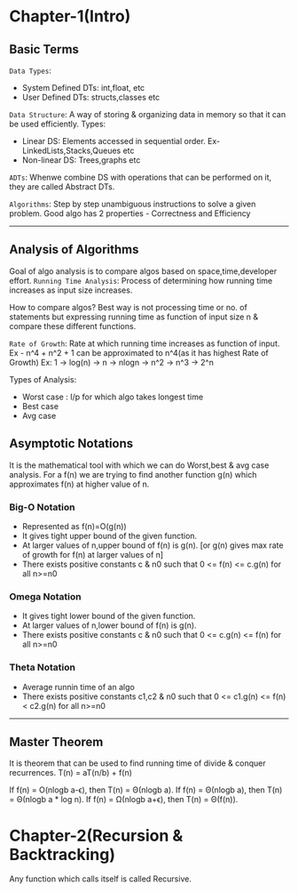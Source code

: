 # Chapter-1(Intro)

## Basic Terms

`Data Types`:
- System Defined DTs: int,float, etc
- User Defined DTs: structs,classes etc

`Data Structure`: A way of storing & organizing data in memory so that it can be used efficiently.
Types:
- Linear DS: Elements accessed in sequential order. Ex- LinkedLists,Stacks,Queues etc
- Non-linear DS: Trees,graphs etc

`ADTs`: Whenwe combine DS with operations that can be performed on it, they are called Abstract DTs.

`Algorithms`: Step by step unambiguous instructions to solve a given problem.
Good algo has 2 properties - Correctness and Efficiency

---

## Analysis of Algorithms

Goal of algo analysis is to compare algos based on space,time,developer effort.
`Running Time Analysis`: Process of determining how running time increases as input size increases.

How to compare algos?
Best way is not processing time or no. of statements but expressing running time as function of input size n & compare these different functions.

`Rate of Growth`: Rate at which running time increases as function of input. Ex - n^4 + n^2 + 1 can be approximated to n^4(as it has highest Rate of Growth)
Ex: 1 -> log(n) -> n -> nlogn -> n^2 -> n^3 -> 2^n

Types of Analysis:
- Worst case : I/p for which algo takes longest time
- Best case
- Avg case

## Asymptotic Notations
It is the mathematical tool with which we can do Worst,best & avg case analysis.
For a f(n) we are trying to find another function g(n) which approximates f(n) at higher value of n.

### Big-O Notation
- Represented as f(n)=O(g(n))
- It gives tight upper bound of the given function.
- At larger values of n,upper bound of f(n) is g(n). [or g(n) gives max rate of growth for f(n) at larger values of n] 
- There exists positive constants c & n0 such that 0 <= f(n) <= c.g(n) for all n>=n0

### Omega Notation
- It gives tight lower bound of the given function.
- At larger values of n,lower bound of f(n) is g(n).  
- There exists positive constants c & n0 such that 0 <= c.g(n) <= f(n) for all n>=n0

### Theta Notation
- Average runnin time of an algo
- There exists positive constants c1,c2 & n0 such that 0 <= c1.g(n) <= f(n) < c2.g(n) for all n>=n0

---

## Master Theorem
It is theorem that can be used to find running time of divide & conquer recurrences.
T(n) = aT(n/b) + f(n)

If f(n) = O(nlogb a-ϵ), then T(n) = Θ(nlogb a).
If f(n) = Θ(nlogb a), then T(n) = Θ(nlogb a * log n).
If f(n) = Ω(nlogb a+ϵ), then T(n) = Θ(f(n)).

# Chapter-2(Recursion & Backtracking)

Any function which calls itself is called Recursive.